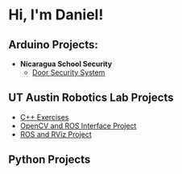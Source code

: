 <h1>Hi, I'm Daniel! <br/>
<h2>Arduino Projects:</h2>

- <b>Nicaragua School Security</b>
  - [Door Security System](https://github.com/dkang1630/NicaraguaSchoolSecurity)

<h2>UT Austin Robotics Lab Projects</h2>

- [C++ Exercises](https://github.com/dkang1630/RoboticsLabC-Eg)
- [OpenCV and ROS Interface Project](https://github.com/dkang1630/RoboticsLabROSOpenCV/tree/main)
- [ROS and RViz Project](https://github.com/dkang1630/ROS_Transform/blob/main/README.md)

<h2>Python Projects</h2>

<!--
**joshmadakor1/joshmadakor1** is a ✨ _special_ ✨ repository because its `README.md` (this file) appears on your GitHub profile.

Here are some ideas to get you started:

- 🔭 I’m currently working on ...
- 🌱 I’m currently learning ...
- 👯 I’m looking to collaborate on ...
- 🤔 I’m looking for help with ...
- 💬 Ask me about ...
- 📫 How to reach me: ...
- 😄 Pronouns: ...
- ⚡ Fun fact: ...
-->
